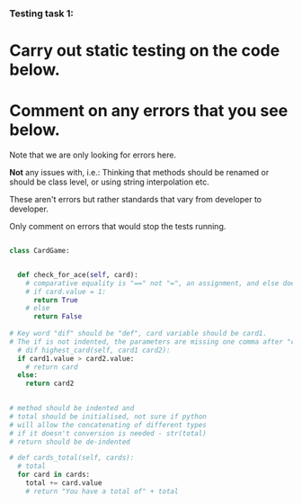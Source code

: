 ### Testing task 1:

# Carry out static testing on the code below.
# Comment on any errors that you see below.

Note that we are only looking for errors here.

**Not** any issues with, i.e.: 
Thinking that methods should be renamed or should be class level, or using string interpolation etc. 

These aren't errors but rather standards that vary from developer to developer. 

Only comment on errors that would stop the tests running.

```python

class CardGame:


  def check_for_ace(self, card):
    # comparative equality is "==" not "=", an assignment, and else doesn't have ":"
    # if card.value = 1:
      return True
    # else
      return False
   
# Key word "dif" should be "def", card variable should be card1.
# The if is not indented, the parameters are missing one comma after "card1".
  # dif highest_card(self, card1 card2):
  if card1.value > card2.value:
    # return card
  else:
    return card2
  

# method should be indented and
# total should be initialised, not sure if python
# will allow the concatenating of different types
# if it doesn't conversion is needed - str(total)
# return should be de-indented

# def cards_total(self, cards):
  # total
  for card in cards:
    total += card.value
    # return "You have a total of" + total
  
```
